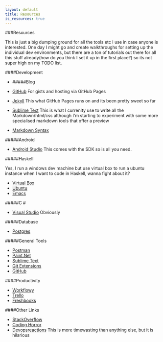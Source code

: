 ```yaml
---
layout: default
title: Resources
is_resources: true
---
```


###Resources

This is just a big dumping ground for all the tools etc I use in case anyone is interested. One day I might go and create walkthroughs for setting up the individual dev environments, but there are a ton of tutorials out there for all this stuff already(how do you think I set it up in the first place?) so its not super high on my TODO list.

####Development

- #####Blog

- [GitHub](https://github.com/) For gists and hosting via GitHub Pages
- [Jekyll](http://jekyllrb.com/) This what GitHub Pages runs on and its been pretty sweet so far
- [Sublime Text](http://www.sublimetext.com/) This is what I currenlty use to write all the Markdown/html/css although I'm starting to experiment with some more specialised markdown tools that offer a preview
- [Markdown Syntax](http://daringfireball.net/projects/markdown/syntax)

#####Android

- [Android Studio](http://developer.android.com/sdk/index.html) This comes with the SDK so is all you need.

#####Haskell

Yes, I run a windows dev machine but use virtual box to run a ubuntu instance when I want to code in Haskell, wanna fight about it?

- [Virtual Box](https://www.virtualbox.org/)
- [Ubuntu](http://www.ubuntu.com/)
- [Emacs](http://www.gnu.org/software/emacs/)

#####C \#

- [Visual Studio](http://www.visualstudio.com/) Obviously

#####Database

- [Postgres](http://www.postgresql.org/)

#####General Tools

- [Postman](http://www.getpostman.com/)
- [Paint.Net](http://www.getpaint.net/)
- [Sublime Text](http://www.sublimetext.com/)
- [Git Extensions](https://code.google.com/p/gitextensions/)
- [GitHub](https://github.com/)

####Productivity

- [Workflowy](https://workflowy.com/)
- [Trello](https://trello.com/)
- [Freshbooks](http://www.freshbooks.com/)

####Other Links

- [StackOverflow](http://stackoverflow.com/)
- [Coding Horror](http://blog.codinghorror.com/)
- [Devopsreactions](http://devopsreactions.tumblr.com/) This is more timewasting than anything else, but it is hilarious